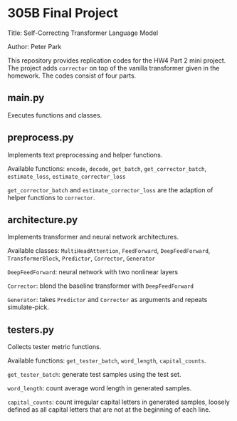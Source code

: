 # 305B Final Project
Title: Self-Correcting Transformer Language Model

Author: Peter Park

This repository provides replication codes for the HW4 Part 2 mini project. The project adds `corrector` on top of the vanilla transformer given in the homework. The codes consist of four parts.

## main.py
Executes functions and classes.

## preprocess.py
Implements text preprocessing and helper functions.

Available functions: `encode`, `decode`, `get_batch`, `get_corrector_batch`, `estimate_loss`, `estimate_corrector_loss`

`get_corrector_batch` and `estimate_corrector_loss` are the adaption of helper functions to `corrector`.

## architecture.py
Implements transformer and neural network architectures.

Available classes: `MultiHeadAttention`, `FeedForward`, `DeepFeedForward`, `TransformerBlock`, `Predictor`, `Corrector`, `Generator`

`DeepFeedForward`: neural network with two nonlinear layers

`Corrector`: blend the baseline transformer with `DeepFeedForward`

`Generator`: takes `Predictor` and `Corrector` as arguments and repeats simulate-pick.

## testers.py
Collects tester metric functions. 

Available functions: `get_tester_batch`, `word_length`, `capital_counts`.

`get_tester_batch`: generate test samples using the test set.

`word_length`: count average word length in generated samples.

`capital_counts`: count irregular capital letters in generated samples, loosely defined as all capital letters that are not at the beginning of each line.
